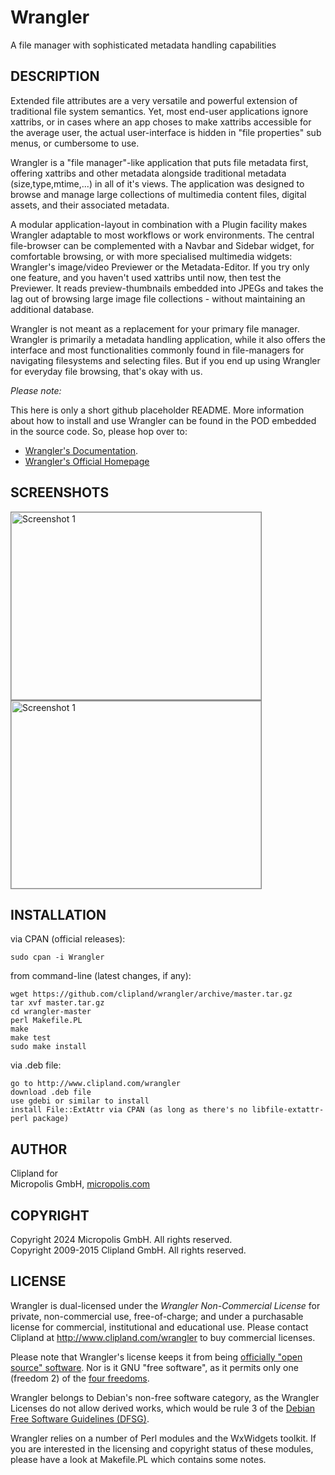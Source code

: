 Wrangler
========

A file manager with sophisticated metadata handling capabilities

## DESCRIPTION

Extended file attributes are a very versatile and powerful extension of traditional
file system semantics. Yet, most end-user applications ignore xattribs, or in cases
where an app choses to make xattribs accessible for the average user, the actual
user-interface is hidden in "file properties" sub menus, or cumbersome to use.

Wrangler is a "file manager"-like application that puts file metadata first, offering
xattribs and other metadata alongside traditional metadata (size,type,mtime,...)
in all of it's views. The application was designed to browse and manage large collections
of multimedia content files, digital assets, and their associated metadata.

A modular application-layout in combination with a Plugin facility makes Wrangler
adaptable to most workflows or work environments. The central file-browser can be
complemented with a Navbar and Sidebar widget, for comfortable browsing, or with
more specialised multimedia widgets: Wrangler's image/video Previewer or the Metadata-Editor.
If you try only one feature, and you haven't used xattribs until now, then test
the Previewer. It reads preview-thumbnails embedded into JPEGs and takes the lag
out of browsing large image file collections - without maintaining an additional
database.

Wrangler is not meant as a replacement for your primary file manager.
Wrangler is primarily a metadata handling
application, while it also offers the interface and most functionalities commonly
found in file-managers for navigating filesystems and selecting files. But if you
end up using Wrangler for everyday file browsing, that's okay with us.

_Please note:_

This here is only a short github placeholder README. More information about
how to install and use Wrangler can be found in the POD embedded in the source code.
So, please hop over to:

- [Wrangler's Documentation](http://search.cpan.org/perldoc?Wrangler).
- [Wrangler's Official Homepage](http://www.clipland.com/wrangler)

## SCREENSHOTS

<div>
<a href="https://raw.github.com/clipland/wrangler/master/screenshot1.png"><span><img src="https://raw.github.com/clipland/wrangler/master/screenshot1_small.png" width="400" height="300" alt="Screenshot 1" style="border: 1px solid #888;" /></span></a>
<a href="https://raw.github.com/clipland/wrangler/master/screenshot2.png"><span><img src="https://raw.github.com/clipland/wrangler/master/screenshot2_small.png" width="400" height="300" alt="Screenshot 1" style="border: 1px solid #888;" /></span></a>
</div>

## INSTALLATION

via CPAN (official releases):

    sudo cpan -i Wrangler

from command-line (latest changes, if any):

    wget https://github.com/clipland/wrangler/archive/master.tar.gz
    tar xvf master.tar.gz
    cd wrangler-master
    perl Makefile.PL
    make
    make test
    sudo make install

via .deb file:

    go to http://www.clipland.com/wrangler
    download .deb file
    use gdebi or similar to install
    install File::ExtAttr via CPAN (as long as there's no libfile-extattr-perl package)


## AUTHOR

Clipland for  
Micropolis GmbH, [micropolis.com](http://www.micropolis.com/)

## COPYRIGHT

Copyright 2024 Micropolis GmbH. All rights reserved.  
Copyright 2009-2015 Clipland GmbH. All rights reserved.

## LICENSE

Wrangler is dual-licensed under the _Wrangler Non-Commercial License_ for private,
non-commercial use, free-of-charge; and under a purchasable license for commercial,
institutional and educational use. Please contact Clipland at http://www.clipland.com/wrangler
to buy commercial licenses.

Please note that Wrangler's license keeps it from being [officially "open source" software](http://opensource.org/faq#avoid-unapproved-licenses).
Nor is it GNU "free software", as it permits only one (freedom 2) of the [four freedoms](http://www.gnu.org/philosophy/free-sw.html).

Wrangler belongs to Debian's non-free software category, as the Wrangler Licenses
do not allow derived works, which would be rule 3 of the [Debian Free Software Guidelines (DFSG)](https://www.debian.org/doc/debian-policy/ch-archive.html).

Wrangler relies on a number of Perl modules and the WxWidgets toolkit. If you are
interested in the licensing and copyright status of these modules, please have a
look at Makefile.PL which contains some notes.
